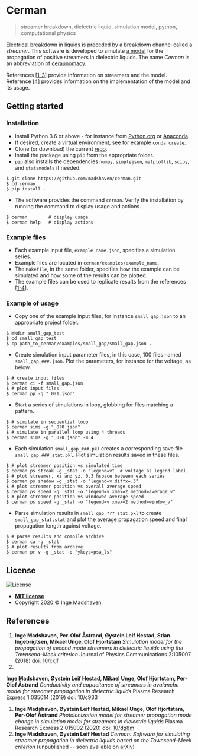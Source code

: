 

# Cerman
<!-- **Simulating streamer propagation in dielectric liquids** -->
> streamer breakdown, dielectric liquid, simulation model, python, computational physics
<!-- 
[![License](http://img.shields.io/:license-mit-blue.svg?style=flat-square)](http://badges.mit-license.org)
 -->

[Electrical breakdown](https://en.wikipedia.org/wiki/Electrical_breakdown)
in liquids is preceded by a breakdown channel called a _streamer_.
This software is developed to simulate 
[a model](https://dx.doi.org/10/cxjf) 
for the propagation of positive streamers in dielectric liquids. 
The name _Cerman_ is an abbreviation of 
[ceraunomacy](https://en.wiktionary.org/wiki/ceraunomancy).

References [[1-3](#references)] provide information on streamers and the model.
Reference [[4](#references)] provides information on the implementation of the model and its usage.


## Getting started

### Installation
- Install Python 3.6 or above - for instance from
[Python.org](https://www.python.org/downloads/)
or
[Anaconda](https://www.anaconda.com/products/individual#Downloads).
- If desired, create a virtual environment, see for example [`conda create`](https://docs.conda.io/projects/conda/en/latest/user-guide/tasks/manage-environments.html#creating-an-environment-with-commands).
- Clone (or download) the current [repo](https://github.com/madshaven/cerman).
- Install the package using `pip` from the appropriate folder.
- `pip` also installs the dependencies 
`numpy`,
`simplejson`,
`matplotlib`,
`scipy`,
and
`statsmodels` if needed.
```shell
$ git clone https://github.com/madshaven/cerman.git
$ cd cerman
$ pip install .
```
- The software provides the command `cerman`.
Verify the installation by running the command to display usage and actions.
```shell
$ cerman        # display usage
$ cerman help   # display actions
```


### Example files
- Each example input file, `example_name.json`, specifies a simulation series.
- Example files are located in `cerman/examples/example_name`.
- The `Makefile`, in the same folder, specifies how the example can be simulated and how some of the results can be plotted.
- The example files can be used to replicate results from 
the references [[1-4](#references)].


### Example of usage
- Copy one of the example input files,
for instance `small_gap.json`
 to an appropriate project folder.
```shell
$ mkdir small_gap_test
$ cd small_gap_test
$ cp path_to_cerman/examples/small_gap/small_gap.json .
```
- Create simulation input parameter files, 
in this case, 100 files named `small_gap_###.json`.
Plot the parameters, for instance for the voltage, as below.
```shell
$ # create input files
$ cerman ci -f small_gap.json
$ # plot input files
$ cerman pp -g "_0?1.json"
```
- Start a series of simulations in loop, globbing for files matching a pattern.
```shell
$ # simulate in sequential loop
$ cerman sims -g "_0?0.json"
$ # simulate in parallel loop using 4 threads
$ cerman sims -g "_0?0.json" -m 4
```
- Each simulation `small_gap_###.pkl` 
creates a corresponding save file `small_gap_###_stat.pkl`.
Plot simulation results saved in these files.
```shell
$ # plot streamer position vs simulated time
$ cerman ps streak -g _stat -o "legend=v"  # voltage as legend label
$ # plot streamer, xz and yz, 0.3 hspace between each series
$ cerman ps shadow -g _stat -o "legend=v diffx=.3"
$ # plot streamer position vs overall average speed
$ cerman ps speed -g _stat -o "legend=v xmax=2 method=average_v"
$ # plot streamer position vs windowed average speed
$ cerman ps speed -g _stat -o "legend=v xmax=2 method=window_v"
```
- Parse simulation results in `small_gap_???_stat.pkl` to create `small_gap_stat.stat` 
and
plot the average propagation speed and final propagation length against voltage.
```shell
$ # parse results and compile archive
$ cerman ca -g _stat
$ # plot results from archive
$ cerman pr v -g _stat -o "ykeys=psa_ls"
```

  
## License

[![License](http://img.shields.io/:license-mit-blue.svg?style=flat-square)](http://badges.mit-license.org)

- **[MIT license](http://opensource.org/licenses/mit-license.php)**
- Copyright 2020 © Inge Madshaven.


## References

1. **Inge Madshaven, Per-Olof Åstrand, Øystein Leif Hestad,
Stian Ingebrigtsen, Mikael Unge, Olof Hjortstam**
_Simulation model for the propagation of second mode streamers
in dielectric liquids using the Townsend–Meek criterion_
Journal of Physics Communications 2:105007 (2018)
doi: [10/cxjf](https://dx.doi.org/10/cxjf)
1. 
**Inge Madshaven, Øystein Leif Hestad,
Mikael Unge, Olof Hjortstam, Per-Olof Åstrand**
_Conductivity and capacitance of streamers in avalanche model
for streamer propagation in dielectric liquids_
Plasma Research Express 1:035014 (2019)
doi: [10/c933](https://dx.doi.org/10/c933)
1. **Inge Madshaven, Øystein Leif Hestad,
Mikael Unge, Olof Hjortstam, Per-Olof Åstrand**
_Photoionization model for streamer propagation mode change
in simulation model for streamers in dielectric liquids_
Plasma Research Express 2:015002 (2020)
doi: [10/dg8m](https://dx.doi.org/10/dg8m)
1. **Inge Madshaven, Øystein Leif Hestad**
_Cerman: Software for simulating streamer propagation
in dielectric liquids based on the Townsend–Meek criterion_
(unpublished -- soon available on [arXiv](https://arxiv.org/)) 

